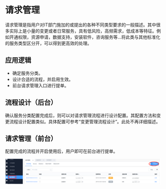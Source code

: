 # 请求管理

请求管理是指用户对IT部门施加的或提出的各种不同类型要求的一般描述。其中很多实际上是小量的变更或者日常服务，具有低风险，高频需求，低成本等特征。例如开通权限，资源申请，数据支持，安装软件，咨询服务等…将此类与其他标准化的服务类型区分开，可以得到更高效的处理。

## 应用逻辑

- 确定服务分类。
- 设计合适的流程，并启用生效。
- 前台请求管理入口进行提单。

## 流程设计（后台）

确认服务分类配置完成后，则可以对请求管理流程进行设计配置。其配置方法和变更流程设计配置类似。具体配置可参考“变更管理流程设计”。此处不再详细描述。

## 请求管理（前台）

配置完成的流程并开启使用后，用户即可在前台进行提单。

![](../assets/28.gif)
